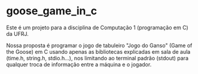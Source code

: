 # goose_game_in_c

  Este é um projeto para a disciplina de Computação 1 (programação em C) da UFRJ.
  
  Nossa proposta é programar o jogo de tabuleiro "Jogo do Ganso" (Game of the Goose) em C usando apenas as bibliotecas explicadas em sala de aula (time.h, string.h, stdio.h...), 
nos limitando ao terminal padrão (stdout) para qualquer troca de informação entre a máquina e o jogador.
